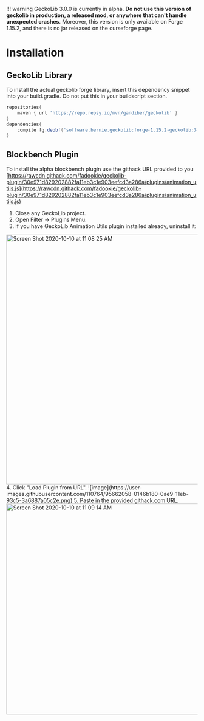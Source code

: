 !!! warning
    GeckoLib 3.0.0 is currently in alpha. **Do not use this version of geckolib in production, a released mod, or anywhere that can't handle unexpected crashes**. Moreover, this version is only available on Forge 1.15.2, and there is no jar released on the curseforge page.

 
# Installation
## GeckoLib Library
To install the actual geckolib forge library, insert this dependency snippet into your build.gradle. Do not put this in your buildscript section.
```groovy
repositories{
    maven { url 'https://repo.repsy.io/mvn/gandiber/geckolib' }
}
dependencies{
    compile fg.deobf('software.bernie.geckolib:forge-1.15.2-geckolib:3.0.0-alpha.1')
}
```

## Blockbench Plugin
To install the alpha blockbench plugin use the githack URL provided to you 
[https://rawcdn.githack.com/fadookie/geckolib-plugin/30e971d829202882fa11eb3c1e903eefcd3a286a/plugins/animation_utils.js](https://rawcdn.githack.com/fadookie/geckolib-plugin/30e971d829202882fa11eb3c1e903eefcd3a286a/plugins/animation_utils.js) 

1. Close any GeckoLib project.
2. Open Filter -> Plugins Menu: 
3. If you have GeckoLib Animation Utils plugin installed already, uninstall it:
<img width="657" alt="Screen Shot 2020-10-10 at 11 08 25 AM" src="https://user-images.githubusercontent.com/110764/95662060-0441a200-0ae9-11eb-86c0-68df8943b40e.png">
4. Click "Load Plugin from URL".
![image](https://user-images.githubusercontent.com/110764/95662058-0146b180-0ae9-11eb-93c5-3a6887a05c2e.png)
5. Paste in the provided githack.com URL.
<img width="555" alt="Screen Shot 2020-10-10 at 11 09 14 AM" src="https://user-images.githubusercontent.com/110764/95662062-0d327380-0ae9-11eb-8101-01f942017267.png">

